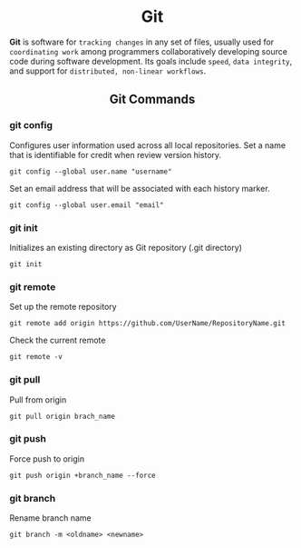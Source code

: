<h1 align="center">Git</h1>

**Git** is software for `tracking changes` in any set of files, usually used for `coordinating work` among programmers collaboratively developing source code during software development. Its goals include `speed`, `data integrity`, and support for `distributed, non-linear workflows`.

<h2 align="center">Git Commands</h2>

### git config

Configures user information used across all local repositories. Set a name that is identifiable for credit when review version history.

```
git config --global user.name "username"
```

Set an email address that will be associated with each history marker.

```
git config --global user.email "email"
```

### git init

Initializes an existing directory as Git repository (.git directory)

```
git init
```

### git remote

Set up the remote repository

```
git remote add origin https://github.com/UserName/RepositoryName.git
```

Check the current remote

```
git remote -v
```

### git pull

Pull from origin
```
git pull origin brach_name
```

### git push

Force push to origin

```
git push origin +branch_name --force
```

### git branch

Rename branch name

```
git branch -m <oldname> <newname>
```





